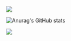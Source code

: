 <img src="https://capsule-render.vercel.app/api?type=waving&color=_hexcode&height=300&section=header&text=Welcome&fontSize=90&desc=gubam's github profile" />

![Anurag's GitHub stats](https://github-readme-stats.vercel.app/api?username=gubam&show_icons=true&theme=radical)

<a href="https://gubam.github.io" target="_blank"><img src="https://img.shields.io/badge/git blog-#222222?style=githubpages&logo=로고&logoColor=로고색상"/></a>
